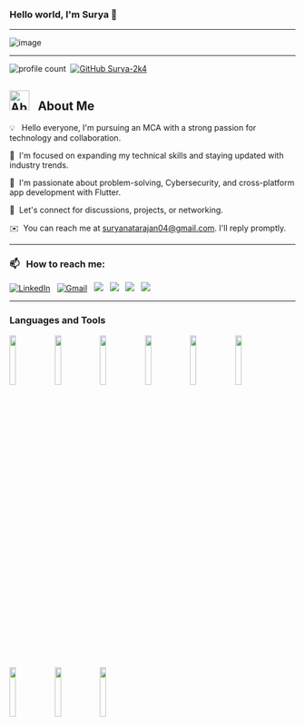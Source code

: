 ### Hello world, I'm Surya  👋 

-----

<p align="center">
 
![image](https://user-images.githubusercontent.com/61057666/169029838-74df663d-2e62-4d77-bdff-b43f7d63f00f.png)
</p>

-----

![profile count](https://komarev.com/ghpvc/?username=Surya-2k4&color=red)&nbsp;
[![GitHub Surya-2k4](https://img.shields.io/github/followers/Surya-2k4?label=follow&style=social)](https://github.com/Surya-2k4)&nbsp;

<img src="https://github.com/7oSkaaa/7oSkaaa/blob/main/Images/about_me.gif?raw=true" alt="About Me GIF" width="35px">  &nbsp;  <b>About Me</b>
--
💡   Hello everyone, I'm pursuing an MCA with a strong passion for technology and collaboration.

🌱  I'm focused on expanding my technical skills and staying updated with industry trends.

🚀  I'm passionate about problem-solving, Cybersecurity, and cross-platform app development with Flutter.  

💬  Let's connect for discussions, projects, or networking.

✉️  You can reach me at suryanatarajan04@gmail.com. I'll reply promptly.

-----
### 📫 &nbsp; How to reach me:



<a href="https://www.linkedin.com/in/surya-2k4//"><img alt="LinkedIn" src="https://img.shields.io/badge/linkedin%20-%230077B5.svg?&style=flat&logo=linkedin&logoColor=white"/></a> &nbsp;
<a href="mailto:suryanatarajan04@gmail.com"><img alt="Gmail" src="https://img.shields.io/badge/Gmail-D14836?style=flat&logo=gmail&logoColor=white" /></a> &nbsp;
<a href="https://www.hackerrank.com/suryanatarajan04/"><img src="https://img.shields.io/badge/-HackerRank-0D7C66?style=flat&logo=HackerRank&logoColor=white"/></a> &nbsp;
<a href="https://leetcode.com/u/xjFcRW7cwc/"><img src="https://img.shields.io/badge/-LeetCode-FFDA76?style=flat&logo=LeetCode&logoColor=black"/></a> &nbsp;
<a href="https://www.codechef.com/users/surya_2k4"><img src="https://img.shields.io/badge/-CodeChef-982B1C?style=flat&logo=CodeChef&logoColor=white"/></a> &nbsp;
<a href="https://www.geeksforgeeks.org/user/suryanataylmp/"><img src="https://img.shields.io/badge/-GeeksForGeeks-387F39?style=flat&logo=GeeksForGeeks&logoColor=green"/></a> &nbsp;

-----  



### Languages and Tools

<p>
<code><img width="15%" src="https://www.vectorlogo.zone/logos/java/java-ar21.svg"></code>  
<code><img width="15%" src="https://www.vectorlogo.zone/logos/python/python-ar21.svg"></code>
<code><img width="15%" src="https://www.vectorlogo.zone/logos/w3_html5/w3_html5-ar21.svg"></code>
<code><img width="15%" src="https://www.vectorlogo.zone/logos/w3_css/w3_css-ar21.svg"></code>
<code><img width="15%" src="https://www.vectorlogo.zone/logos/javascript/javascript-horizontal.svg"></code>
<code><img width="15%" src="https://www.vectorlogo.zone/logos/mysql/mysql-ar21.svg"></code>
<code><img width="15%" src="https://www.vectorlogo.zone/logos/github/github-ar21.svg"></code>
<code><img width="15%" src="https://www.vectorlogo.zone/logos/git-scm/git-scm-ar21.svg"></code>
<code><img width="15%" src="https://www.vectorlogo.zone/logos/linux/linux-ar21.svg"></code>
</p>
